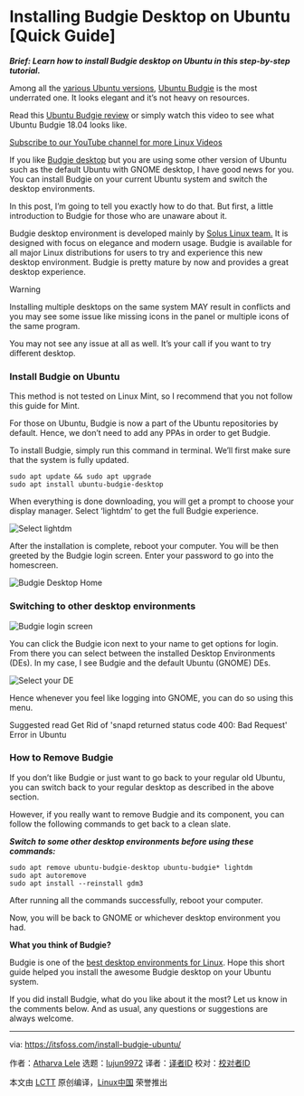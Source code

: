 [#]: collector: (lujun9972)
[#]: translator: (geekpi)
[#]: reviewer: ( )
[#]: publisher: ( )
[#]: url: ( )
[#]: subject: (Installing Budgie Desktop on Ubuntu [Quick Guide])
[#]: via: (https://itsfoss.com/install-budgie-ubuntu/)
[#]: author: (Atharva Lele https://itsfoss.com/author/atharva/)

Installing Budgie Desktop on Ubuntu [Quick Guide]
======

_**Brief: Learn how to install Budgie desktop on Ubuntu in this step-by-step tutorial.**_

Among all the [various Ubuntu versions][1], [Ubuntu Budgie][2] is the most underrated one. It looks elegant and it’s not heavy on resources.

Read this [Ubuntu Budgie review][3] or simply watch this video to see what Ubuntu Budgie 18.04 looks like.

[Subscribe to our YouTube channel for more Linux Videos][4]

If you like [Budgie desktop][5] but you are using some other version of Ubuntu such as the default Ubuntu with GNOME desktop, I have good news for you. You can install Budgie on your current Ubuntu system and switch the desktop environments.

In this post, I’m going to tell you exactly how to do that. But first, a little introduction to Budgie for those who are unaware about it.

Budgie desktop environment is developed mainly by [Solus Linux team.][6] It is designed with focus on elegance and modern usage. Budgie is available for all major Linux distributions for users to try and experience this new desktop environment. Budgie is pretty mature by now and provides a great desktop experience.

Warning

Installing multiple desktops on the same system MAY result in conflicts and you may see some issue like missing icons in the panel or multiple icons of the same program.

You may not see any issue at all as well. It’s your call if you want to try different desktop.

### Install Budgie on Ubuntu

This method is not tested on Linux Mint, so I recommend that you not follow this guide for Mint.

For those on Ubuntu, Budgie is now a part of the Ubuntu repositories by default. Hence, we don’t need to add any PPAs in order to get Budgie.

To install Budgie, simply run this command in terminal. We’ll first make sure that the system is fully updated.

```
sudo apt update && sudo apt upgrade
sudo apt install ubuntu-budgie-desktop
```

When everything is done downloading, you will get a prompt to choose your display manager. Select ‘lightdm’ to get the full Budgie experience.

![Select lightdm][7]

After the installation is complete, reboot your computer. You will be then greeted by the Budgie login screen. Enter your password to go into the homescreen.

![Budgie Desktop Home][8]

### Switching to other desktop environments

![Budgie login screen][9]

You can click the Budgie icon next to your name to get options for login. From there you can select between the installed Desktop Environments (DEs). In my case, I see Budgie and the default Ubuntu (GNOME) DEs.

![Select your DE][10]

Hence whenever you feel like logging into GNOME, you can do so using this menu.

[][11]

Suggested read Get Rid of 'snapd returned status code 400: Bad Request' Error in Ubuntu

### How to Remove Budgie

If you don’t like Budgie or just want to go back to your regular old Ubuntu, you can switch back to your regular desktop as described in the above section.

However, if you really want to remove Budgie and its component, you can follow the following commands to get back to a clean slate.

_**Switch to some other desktop environments before using these commands:**_

```
sudo apt remove ubuntu-budgie-desktop ubuntu-budgie* lightdm
sudo apt autoremove
sudo apt install --reinstall gdm3
```

After running all the commands successfully, reboot your computer.

Now, you will be back to GNOME or whichever desktop environment you had.

**What you think of Budgie?**

Budgie is one of the [best desktop environments for Linux][12]. Hope this short guide helped you install the awesome Budgie desktop on your Ubuntu system.

If you did install Budgie, what do you like about it the most? Let us know in the comments below. And as usual, any questions or suggestions are always welcome.

--------------------------------------------------------------------------------

via: https://itsfoss.com/install-budgie-ubuntu/

作者：[Atharva Lele][a]
选题：[lujun9972][b]
译者：[译者ID](https://github.com/译者ID)
校对：[校对者ID](https://github.com/校对者ID)

本文由 [LCTT](https://github.com/LCTT/TranslateProject) 原创编译，[Linux中国](https://linux.cn/) 荣誉推出

[a]: https://itsfoss.com/author/atharva/
[b]: https://github.com/lujun9972
[1]: https://itsfoss.com/which-ubuntu-install/
[2]: https://ubuntubudgie.org/
[3]: https://itsfoss.com/ubuntu-budgie-18-review/
[4]: https://www.youtube.com/c/itsfoss?sub_confirmation=1
[5]: https://github.com/solus-project/budgie-desktop
[6]: https://getsol.us/home/
[7]: https://i0.wp.com/itsfoss.com/wp-content/uploads/2019/04/budgie_install_select_dm.png?fit=800%2C559&ssl=1
[8]: https://i1.wp.com/itsfoss.com/wp-content/uploads/2019/04/budgie_homescreen.jpg?fit=800%2C500&ssl=1
[9]: https://i2.wp.com/itsfoss.com/wp-content/uploads/2019/04/budgie_install_lockscreen.png?fit=800%2C403&ssl=1
[10]: https://i0.wp.com/itsfoss.com/wp-content/uploads/2019/04/budgie_install_lockscreen_select_de.png?fit=800%2C403&ssl=1
[11]: https://itsfoss.com/snapd-error-ubuntu/
[12]: https://itsfoss.com/best-linux-desktop-environments/
